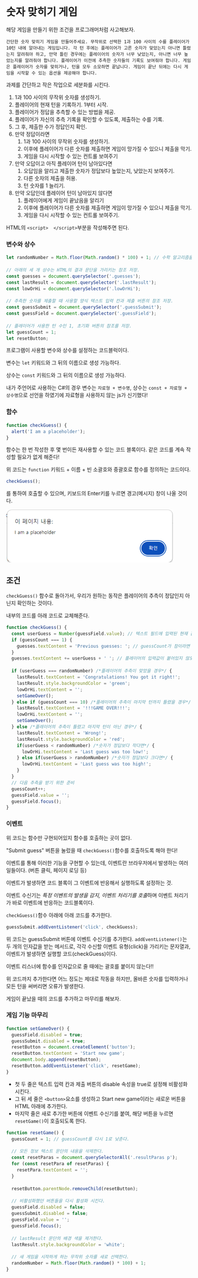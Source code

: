 # 숫자 맞히기 게임

해당 게임을 만들기 위한 조건을 프로그래머처럼 사고해보자.

```간단한 숫자 맞히기 게임을 만들어주세요. 무작위로 선택한 1과 100 사이의 수를 플레이어가 10턴 내에 알아내는 게임입니다. 각 턴 후에는 플레이어가 고른 숫자가 맞았는지 아니면 틀렸는지 알려줘야 하고, 만약 틀린 경우에는 플레이어의 숫자가 너무 낮았는지, 아니면 너무 높았는지를 알려줘야 합니다. 플레이어가 이전에 추측한 숫자들의 기록도 보여줘야 합니다. 게임은 플레이어가 숫자를 맞히거나, 턴을 모두 소모하면 끝납니다. 게임이 끝난 뒤에는 다시 게임을 시작할 수 있는 옵션을 제공해야 합니다.```

과제를 간단하고 작은 작업으로 세분화를 시킨다.

1. 1과 100 사이의 무작위 숫자를 생성하기.
2. 플레이어의 현재 턴을 기록하기. 1부터 시작.
3. 플레이어가 정답을 추측할 수 있는 방법을 제공.
4. 플레이어가 자신의 추측 기록을 확인할 수 있도록, 제출하는 수를 기록.
5. 그 후, 제출한 수가 정답인지 확인.
6. 만약 정답이라면
    1. 1과 100 사이의 무작위 숫자를 생성하기.
    2. 이후에 플레이어가 다른 숫자를 제출하면 게임이 망가질 수 있으니 제출을 막기.
    3. 게임을 다시 시작할 수 있는 컨트롤 보여주기
7. 만약 오답이고 아직 플레이어 턴이 남아있다면
    1. 오답임을 알리고 제출한 숫자가 정답보다 높았는지, 낮았는지 보여주기.
    2. 다른 숫자의 제출을 허용.
    3. 턴 숫자를 1 늘리기.
8. 만약 오답인데 플레이어 턴이 남아있지 않다면
    1. 플레이어에게 게임이 끝났음을 알리기
    2. 이후에 플레이어가 다른 숫자를 제출하면 게임이 망가질 수 있으니 제출을 막기.
    3. 게임을 다시 시작할 수 있는 컨트롤 보여주기.

HTML의 ```<script>  </script>```부분을 작성해주면 된다.


### 변수와 상수

```js
let randomNumber = Math.floor(Math.random() * 100) + 1; // 수학 알고리즘을 통해 1부터 100 사이의 무작위 수 할당.

// 아래의 세 개 상수는 HTML의 결과 문단을 가리키는 참조 저장.
const guesses = document.querySelector('.guesses'); 
const lastResult = document.querySelector('.lastResult');
const lowOrHi = document.querySelector('.lowOrHi');

// 추측한 숫자를 제출할 때 사용할 양식 텍스트 입력 칸과 제출 버튼의 참조 저장.
const guessSubmit = document.querySelector('.guessSubmit');
const guessField = document.querySelector('.guessField');

// 플레이어가 사용한 턴 수인 1, 초기화 버튼의 참조를 저장.
let guessCount = 1;
let resetButton;
```
프로그램이 사용할 변수와 상수를 설정하는 코드블럭이다. 

변수는 ```let``` 키워드와 그 뒤의 이름으로 생성 가능하다. 

상수는 ```const``` 키워드와 그 뒤의 이름으로 생성 가능하다.

내가 주언어로 사용하는 C#의 경우 변수는 ```자료형 + 변수명```, 상수는 ```const + 자료형 + 상수명```으로 선언을 하였기에 자료형을 사용하지 않는 js가 신기했다!

### 함수
```js
function checkGuess() {
  alert('I am a placeholder');
}
```
함수는 한 번 작성한 후 몇 번이든 재사용할 수 있는 코드 블록이다. 같은 코드를 계속 작성할 필요가 없게 해준다!

위 코드는 ```function``` 키워드 + 이름 + 빈 소괄호와 중괄호로 함수를 정의하는 코드이다.

```js
checkGuess();
```
를 통하여 호출할 수 있으며, 키보드의 Enter키를 누르면 경고(메시지) 창이 나올 것이다. 

![ConsoleImage](Image/consoleImage.png)

## 조건

```checkGuess()``` 함수로 돌아가서, 우리가 원하는 동작은 플레이어의 추측이 정답인지 아닌지 확인하는 것이다.

내부의 코드를 아래 코드로 교체해준다.
```js
function checkGuess() {
  const userGuess = Number(guessField.value); // 텍스트 필드에 입력된 현재 값 저장, 숫자값으로 만들기 위해 Number 생성자로 감쌌다.
  if (guessCount === 1) {
    guesses.textContent = 'Previous guesses: '; // guessCount가 참이라면 출력
  }
  guesses.textContent += userGuess + ' '; // 플레이어의 입력값이 붙어있지 않도록 출력

  if (userGuess === randomNumber) /*플레이어의 추측이 맞았을 경우*/ {
    lastResult.textContent = 'Congratulations! You got it right!';
    lastResult.style.backgroundColor = 'green';
    lowOrHi.textContent = '';
    setGameOver();
  } else if (guessCount === 10) /*플레이어의 추측이 마지막 턴까지 틀렸을 경우*/ {
    lastResult.textContent = '!!!GAME OVER!!!';
    lowOrHi.textContent = '';
    setGameOver();
  } else /*플레이어의 추측이 틀렸고 마지막 턴이 아닌 경우*/ {
    lastResult.textContent = 'Wrong!';
    lastResult.style.backgroundColor = 'red';
    if(userGuess < randomNumber) /*숫자가 정답보다 작다면*/ {
      lowOrHi.textContent = 'Last guess was too low!';
    } else if(userGuess > randomNumber) /*숫자가 정답보다 크다면*/ {
      lowOrHi.textContent = 'Last guess was too high!';
    }
  }
  // 다음 추측을 받기 위한 준비
  guessCount++;
  guessField.value = '';
  guessField.focus();
}
```
### 이벤트
위 코드는 함수만 구현되어있지 함수를 호출하는 곳이 없다. 

"Submit guess" 버튼을 눌렀을 때 ```checkGuess()```함수를 호출하도록 해야 한다!

이벤트를 통해 이러한 기능을 구현할 수 있는데, 이벤트란 브라우저에서 발생하는 여러 일들이다. (버튼 클릭, 페이지 로딩 등)

이벤트가 발생하면 코드 블록이 그 이벤트에 반응해서 실행하도록 설정하는 것.

이벤트 수신기는 *특정 이벤트의 발생을 감지, 이벤트 처리기를 호출*하며 이벤트 처리기가 바로 이벤트에 반응하는 코드블록이다.

```checkGuess()```함수 아래에 아래 코드를 추가한다.
```js
guessSubmit.addEventListener('click', checkGuess);
```
위 코드는 guessSubmit 버튼에 이벤트 수신기를 추가한다. ```addEventListener()```는 두 개의 인자값을 받는 메서드로, 각각 수신할 이벤트 유형(click)을 가리키는 문자열과, 이벤트가 발생하면 실행할 코드(checkGuess)이다. 

이벤트 리스너에 함수를 인자값으로 줄 때에는 괄호를 붙이지 않는다!!

위 코드까지 추가한다면 어느 정도는 제대로 작동을 하지만, 올바른 숫자를 입력하거나 모든 턴을 써버리면 오류가 발생한다. 

게임이 끝났을 때의 코드를 추가하고 마무리를 해보자.

### 게임 기능 마무리
```js
function setGameOver() {
  guessField.disabled = true;
  guessSubmit.disabled = true;
  resetButton = document.createElement('button');
  resetButton.textContent = 'Start new game';
  document.body.append(resetButton);
  resetButton.addEventListener('click', resetGame);
}
```
- 첫 두 줄은 텍스트 입력 칸과 제출 버튼의 disable 속성을 true로 설정해 비활성화 시킨다.
- 그 뒤 세 줄은 ```<button>```요소를 생성하고 Start new game이라는 새로운 버튼을 HTML 아래에 추가한다.
- 마지막 줄은 새로 추가한 버튼에 이벤트 수신기를 붙여, 해당 버튼을 누르면 ```resetGame()```이 호출되도록 한다.

```js
function resetGame() {
  guessCount = 1; // guessCount를 다시 1로 낮춘다.

  // 모든 정보 텍스트 문단의 내용을 삭제한다.
  const resetParas = document.querySelectorAll('.resultParas p'); 
  for (const resetPara of resetParas) {
    resetPara.textContent = '';
  }

  resetButton.parentNode.removeChild(resetButton);

  // 비활성화했던 버튼들을 다시 활성화 시킨다.
  guessField.disabled = false;
  guessSubmit.disabled = false;
  guessField.value = '';
  guessField.focus();

  // lastResult 문단의 배경 색을 제거한다.
  lastResult.style.backgroundColor = 'white';

  // 새 게임을 시작하게 하는 무작위 숫자를 새로 선택한다.
  randomNumber = Math.floor(Math.random() * 100) + 1;
}
```

